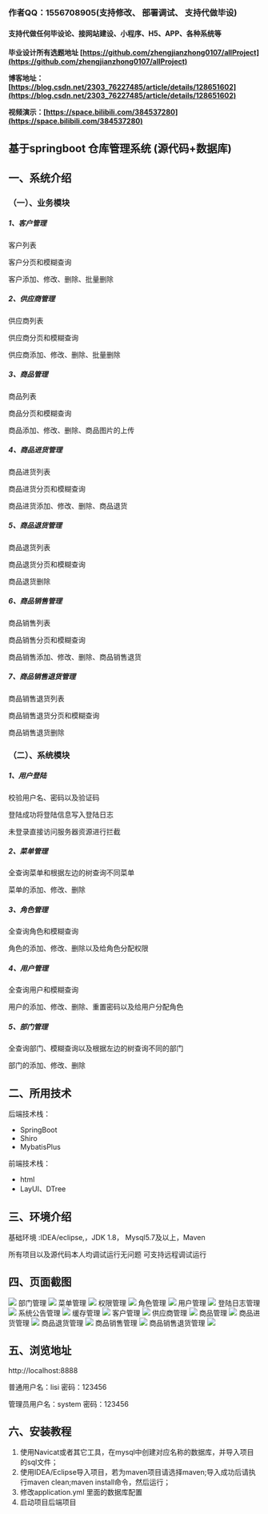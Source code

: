 ### 作者QQ：1556708905(支持修改、 部署调试、 支持代做毕设)

#### 支持代做任何毕设论、接网站建设、小程序、H5、APP、各种系统等

**毕业设计所有选题地址 [https://github.com/zhengjianzhong0107/allProject](https://github.com/zhengjianzhong0107/allProject)**

**博客地址：[https://blog.csdn.net/2303_76227485/article/details/128651602](https://blog.csdn.net/2303_76227485/article/details/128651602)**

**视频演示：[https://space.bilibili.com/384537280](https://space.bilibili.com/384537280)**
 
## 基于springboot 仓库管理系统 (源代码+数据库)

## 一、系统介绍

### （一）、业务模块

##### 1、客户管理

客户列表

客户分页和模糊查询

客户添加、修改、删除、批量删除

##### 2、供应商管理

供应商列表

供应商分页和模糊查询

供应商添加、修改、删除、批量删除

##### 3、商品管理

商品列表

商品分页和模糊查询

商品添加、修改、删除、商品图片的上传

##### 4、商品进货管理

商品进货列表

商品进货分页和模糊查询

商品进货添加、修改、删除、商品退货

##### 5、商品退货管理

商品退货列表

商品退货分页和模糊查询

商品退货删除

##### 6、商品销售管理

商品销售列表

商品销售分页和模糊查询

商品销售添加、修改、删除、商品销售退货

##### 7、商品销售退货管理

商品销售退货列表

商品销售退货分页和模糊查询

商品销售退货删除

### （二）、系统模块

##### 1、用户登陆

校验用户名、密码以及验证码

登陆成功将登陆信息写入登陆日志

未登录直接访问服务器资源进行拦截

##### 2、菜单管理

全查询菜单和根据左边的树查询不同菜单

菜单的添加、修改、删除

##### 3、角色管理

全查询角色和模糊查询

角色的添加、修改、删除以及给角色分配权限

##### 4、用户管理

全查询用户和模糊查询

用户的添加、修改、删除、重置密码以及给用户分配角色

##### 5、部门管理

全查询部门、模糊查询以及根据左边的树查询不同的部门

部门的添加、修改、删除

## 二、所用技术

后端技术栈：

- SpringBoot
- Shiro
- MybatisPlus

前端技术栈：

- html
- LayUI、DTree


## 三、环境介绍

基础环境 :IDEA/eclipse,，JDK 1.8， Mysql5.7及以上，Maven

所有项目以及源代码本人均调试运行无问题 可支持远程调试运行

## 四、页面截图


![](picture/login.PNG)
部门管理
![](picture/dept.PNG)
菜单管理
![](picture/menu.PNG)
权限管理
![](picture/permission.PNG)
角色管理
![](picture/role.PNG)
用户管理
![](picture/user.PNG)
登陆日志管理
![](picture/loginfo.PNG)
系统公告管理
![](picture/notice.PNG)
缓存管理
![](picture/cache.PNG)
客户管理
![](picture/customer.PNG)
供应商管理
![](picture/provider.PNG)
商品管理
![](picture/goods.PNG)
商品进货管理
![](picture/inport.PNG)
商品退货管理
![](picture/output.PNG)
商品销售管理
![](picture/sales.PNG)
商品销售退货管理
![](picture/salesback.PNG)

## 五、浏览地址

http://localhost:8888

普通用户名：lisi    密码：123456

管理员用户名：system    密码：123456

## 六、安装教程

1. 使用Navicat或者其它工具，在mysql中创建对应名称的数据库，并导入项目的sql文件；
2. 使用IDEA/Eclipse导入项目，若为maven项目请选择maven;导入成功后请执行maven clean;maven install命令，然后运行；
3. 修改application.yml 里面的数据库配置
4. 启动项目后端项目 
 